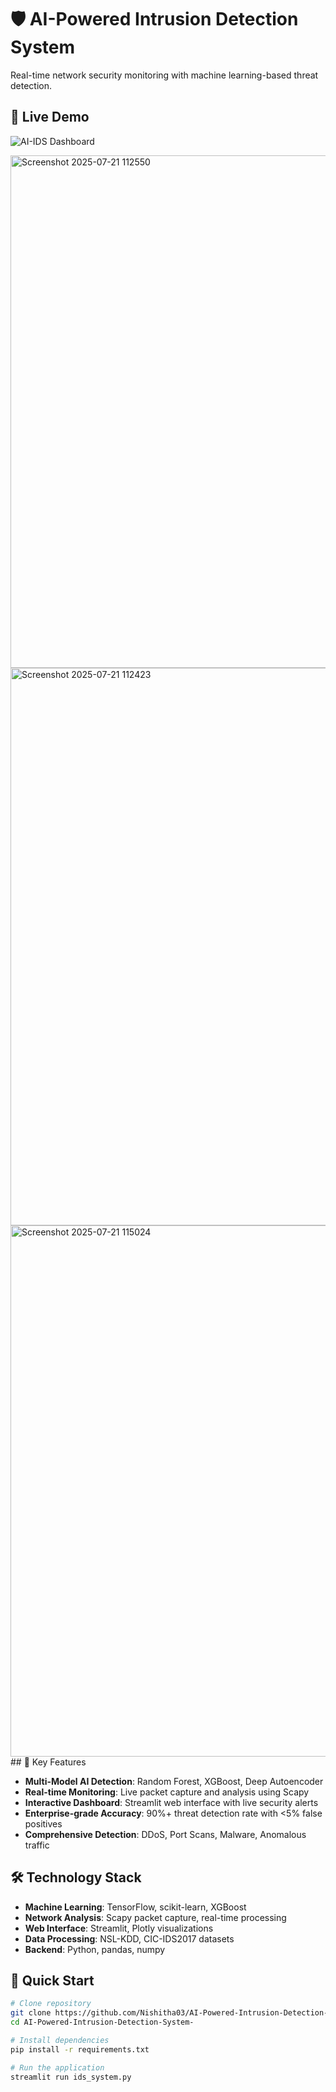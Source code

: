 # 🛡️ AI-Powered Intrusion Detection System

Real-time network security monitoring with machine learning-based threat detection.

## 🚨 Live Demo
![AI-IDS Dashboard](https://via.placeholder.com/800x400/1a1a1a/ffffff?text=AI-IDS+Dashboard)

<img width="1524" height="820" alt="Screenshot 2025-07-21 112550" src="https://github.com/user-attachments/assets/7ebf03e3-80ee-4049-a8b7-4107ce4c06d8" />

<img width="1565" height="892" alt="Screenshot 2025-07-21 112423" src="https://github.com/user-attachments/assets/a04db10b-27de-4e67-8b16-f4b8c1bbe83c" />

<img width="1498" height="850" alt="Screenshot 2025-07-21 115024" src="https://github.com/user-attachments/assets/b715406f-7140-40ba-9eec-f4d8b16e3139" />
## 🎯 Key Features

- **Multi-Model AI Detection**: Random Forest, XGBoost, Deep Autoencoder
- **Real-time Monitoring**: Live packet capture and analysis using Scapy
- **Interactive Dashboard**: Streamlit web interface with live security alerts
- **Enterprise-grade Accuracy**: 90%+ threat detection rate with <5% false positives
- **Comprehensive Detection**: DDoS, Port Scans, Malware, Anomalous traffic

## 🛠️ Technology Stack
- **Machine Learning**: TensorFlow, scikit-learn, XGBoost
- **Network Analysis**: Scapy packet capture, real-time processing
- **Web Interface**: Streamlit, Plotly visualizations
- **Data Processing**: NSL-KDD, CIC-IDS2017 datasets
- **Backend**: Python, pandas, numpy

## 🚀 Quick Start
```bash
# Clone repository
git clone https://github.com/Nishitha03/AI-Powered-Intrusion-Detection-System-.git
cd AI-Powered-Intrusion-Detection-System-

# Install dependencies
pip install -r requirements.txt

# Run the application
streamlit run ids_system.py
